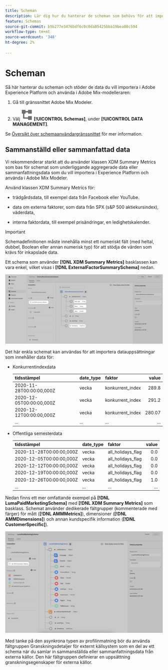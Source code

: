 ```yaml
---
title: Scheman
description: Lär dig hur du hanterar de scheman som behövs för att importera data till Adobe Mix-modelleraren.
feature: Schemas
source-git-commit: b5b277e3476bdf6c0c0da85425bba19bea00c594
workflow-type: tm+mt
source-wordcount: '348'
ht-degree: 2%

---
```



# Scheman

Så här hanterar du scheman och stöder de data du vill importera i Adobe Experience Platform och använda i Adobe Mix-modelleraren:

1. Gå till gränssnittet Adobe Mix Modeler.

1. Välj ![Scheman](../assets/icons/Schemas.svg) **[!UICONTROL Schemas]**, under **[!UICONTROL DATA MANAGEMENT]**.

Se [Översikt över schemaanvändargränssnittet](https://experienceleague.adobe.com/docs/experience-platform/xdm/ui/overview.html?lang=en) för mer information.

## Sammanställd eller sammanfattad data

Vi rekommenderar starkt att du använder klassen XDM Summary Metrics som bas för schemat som underliggande aggregerade data eller sammanfattningsdata som du vill importera i Experience Platform och använda i Adobe Mix Modeler.

Använd klassen XDM Summary Metrics för:

- trädgårdsdata, till exempel data från Facebook eller YouTube.

- data om externa faktorer, som data från SPX (s&amp;P 500 aktiekursindex), väderdata,

- interna faktordata, till exempel prisändringar, en ledighetskalender.

>[!IMPORTANT]
>
>Schemadefinitionen måste innehålla minst ett numeriskt fält (med heltal, dubbel, Boolean eller annan numerisk typ) för att stödja de värden som krävs för inkapslade data.

Ett schema som använder **[!DNL XDM Summary Metrics]** basklassen kan vara enkel, vilket visas i **[!DNL ExternalFactorSummarySchema]** nedan.

![Schema för externa faktorer](../assets/external-factors-schema.png)

Det här enkla schemat kan användas för att importera datauppsättningar som innehåller data för:

- Konkurrentindexdata

  | tidsstämpel | date_type | faktor | value |
  |---|---|---|--:|
  | 2020-11-28T00:00:00,000Z | vecka | konkurrent_index | 289.8 |
  | 2020-12-05T00:00:00,000Z | vecka | konkurrent_index | 291.2 |
  | 2020-12-12T00:00:00,000Z | vecka | konkurrent_index | 280.07 |
  | ... | ... | ... | ... |

- Offentliga semesterdata

  | tidsstämpel | date_type | faktor | value |
  |---|---|---|--:|
  | 2020-11-28T00:00:00,000Z | vecka | all_holidays_flag | 0.0 |
  | 2020-12-05T00:00:00,000Z | vecka | all_holidays_flag | 0.0 |
  | 2020-12-12T00:00:00,000Z | vecka | all_holidays_flag | 0.0 |
  | 2020-12-19T00:00:00,000Z | vecka | all_holidays_flag | 0.0 |
  | 2020-12-26T00:00:00,000Z | vecka | all_holidays_flag | 1.0 |
  | ... | ... | ... | ... |


Nedan finns ett mer omfattande exempel på **[!DNL LumaPaidMarketingSchema]** med **[!DNL XDM Summary Metrics]** som basklass. Schemat använder dedikerade fältgrupper (kommenterade med färger) för mått (**[!DNL AMMMetrics]**), dimensioner (**[!DNL AMMDimensions]**) och annan kundspecifik information (**[!DNL CustomerSpecific]**).

![Sammanfattningsschema](../assets/summary-schema.png)

Med tanke på den asynkrona typen av profilinmatning bör du använda fältgruppen Granskningsdetaljer för externt källsystem som en del av ett schema när du samlar in sammanställda eller sammanfattningsdata från externa källor. Den här fältgruppen definierar en uppsättning granskningsegenskaper för externa källor.
